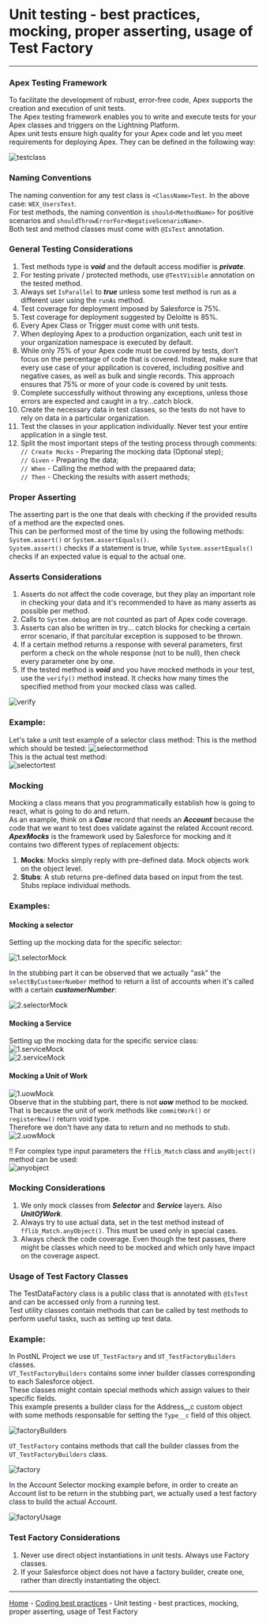 # Unit testing - best practices, mocking, proper asserting, usage of Test Factory

---

### Apex Testing Framework
To facilitate the development of robust, error-free code, Apex supports the creation and execution
of unit tests.  
The Apex testing framework enables you to write and execute tests for your Apex classes
and triggers on the Lightning Platform.  
Apex unit tests ensure high quality for your Apex code and
let you meet requirements for deploying Apex. They can be defined in the following way:

![testclass](../../wiki/assets/testclass.png)  

### Naming Conventions
The naming convention for any test class is `<ClassName>Test`. In the above case: `WEX_UsersTest`.  
For test methods, the naming convention is `should<MethodName>` for positive scenarios and
`shouldThrowErrorFor<NegativeScenarioName>`.  
Both test and method classes must come with `@IsTest`
annotation.  

### General Testing Considerations
1. Test methods type is ***void*** and the default access modifier is ***private***.
2. For testing private / protected methods, use `@TestVisible` annotation on the tested method.
3. Always set `IsParallel` to ***true*** unless some test method is run as a different user
   using the `runAs` method.
4. Test coverage for deployment imposed by Salesforce is 75%.
5. Test coverage for deployment suggested by Deloitte is 85%.
6. Every Apex Class or Trigger must come with unit tests.
7. When deploying Apex to a production organization, each unit test in your organization
   namespace is executed by default.
8. While only 75% of your Apex code must be covered by tests, don’t focus on the percentage
   of code that is covered. Instead, make sure that every use case of your application is
   covered, including positive and negative cases, as well as bulk and single records.
   This approach ensures that 75% or more of your code is covered by unit tests.
9. Complete successfully without throwing any exceptions, unless those errors are expected
   and caught in a try...catch block.
10. Create the necessary data in test classes, so the tests do not have to rely on data in a
    particular organization.
11. Test the classes in your application individually. Never test your entire application in
    a single test.
12. Split the most important steps of the testing process through comments:  
    `// Create Mocks` - Preparing the mocking data (Optional step);  
    `// Given` - Preparing the data;  
    `// When` - Calling the method with the prepaared data;  
    `// Then` - Checking the results with assert methods;  

### Proper Asserting
The asserting part is the one that deals with checking if the provided results of a method
are the expected ones.  
This can be performed most of the time by using the following methods: 
`System.assert()` or `System.assertEquals()`.  
`System.assert()` checks if a statement is true,
while `System.assertEquals()` checks if an expected value is equal to the actual one.  

### Asserts Considerations
1. Asserts do not affect the code coverage, but they play an important role in checking your data and it's 
recommended to have as many asserts as possible per method.
2. Calls to `System.debug` are not counted as part of Apex code coverage.
3. Asserts can also be written in try... catch blocks for checking a certain error scenario, if that
parcitular exception is supposed to be thrown.
4. If a certain method returns a response with several parameters, first perform a check on the whole 
   response (not to be null), then check every parameter one by one.  
5. If the tested method is ***void*** and you have mocked methods in your test, use the `verify()` method instead.
It checks how many times the specified method from your mocked class was called.  

![verify](../../wiki/assets/verify.png)
   
### Example:  
Let's take a unit test example of a selector class method:
This is the method which should be tested:
![selectormethod](../../wiki/assets/selectormethod.png)  
This is the actual test method:  
![selectortest](../../wiki/assets/selectortest.png)  

### Mocking
Mocking a class means that you programmatically establish how is going to react, what is going to do and return.  
As an example, think on a ***Case*** record that needs an ***Account*** because the code that we want to test does validate against 
the related Account record.  
***ApexMocks*** is the framework used by Salesforce for mocking and it contains two different types of replacement objects:  

1. **Mocks**: Mocks simply reply with pre-defined data. Mock objects work on the object level.  
2. **Stubs**: A stub returns pre-defined data based on input from the test. Stubs replace individual methods.  

### Examples:  
  
#### Mocking a selector  
  
Setting up the mocking data for the specific selector:  

![1.selectorMock](../../wiki/assets/1.selectorMock.png)  

In the stubbing part it can be observed that we actually "ask" the `selectByCustomerNumber` method to return a list of
accounts when it's called with a certain ***customerNumber***:  

![2.selectorMock](../../wiki/assets/2.selectorMock.png)  
  
#### Mocking a Service  
  
Setting up the mocking data for the specific service class:  
![1.serviceMock](../../wiki/assets/1.serviceMock.png)  
![2.serviceMock](../../wiki/assets/2.serviceMock.png)  
  
#### Mocking a Unit of Work  

![1.uowMock](../../wiki/assets/1.uowMock.png)  
Observe that in the stubbing part, there is not ***uow*** method to be mocked.  
That is because the unit of work methods like `commitWork()` or `registerNew()` return void type.  
Therefore we don't have any data to return and no methods to stub.  
![2.uowMock](../../wiki/assets/2.uowMock.png)  
  
!! For complex type input parameters the `fflib_Match` class and `anyObject()` method can be used:  
![anyobject](../../wiki/assets/anyobject.png)

### Mocking Considerations
1. We only mock classes from ***Selector*** and ***Service*** layers. Also ***UnitOfWork***.
2. Always try to use actual data, set in the test method instead of `fflib_Match.anyObject()`. This must be used only in special cases. 
3. Always check the code coverage. Even though the test passes, there might be classes which need to be mocked and which only have impact on the coverage aspect.  

### Usage of Test Factory Classes
The TestDataFactory class is a public class that is annotated with `@IsTest` and can be accessed only from a running test.  
Test utility classes contain methods that can be called by test methods to perform useful tasks, such as setting up test data.  
  
### Example:  
In PostNL Project we use `UT_TestFactory` and `UT_TestFactoryBuilders` classes.  
`UT_TestFactoryBuilders` contains some inner builder classes corresponding to each Salesforce object.  
These classes might contain special methods which assign values to their specific fields.  
This example presents a builder class for the Address__c custom object with some methods responsable for setting the 
`Type__c` field of this object.  

![factoryBuilders](../../wiki/assets/factoryBuilders.png)  

`UT_TestFactory` contains methods that call the builder classes from the `UT_TestFactoryBuilders` class.  

![factory](../../wiki/assets/factory.png)  
  
In the Account Selector mocking example before, in order to create an Account list to be return in the stubbing 
part, we actually used a test factory class to build the actual Account.  

![factoryUsage](../../wiki/assets/factoryUsage.png)  
  

### Test Factory Considerations
1. Never use direct object instantiations in unit tests. Always use Factory classes.
2. If your Salesforce object does not have a factory builder, create one, rather than directly instantiating the object.

---

[Home](/wiki/Home.md) - [Coding best practices](/wiki/coding_best_practices/coding_best_practices.md) - Unit testing - best practices, mocking, proper asserting, usage of Test Factory
